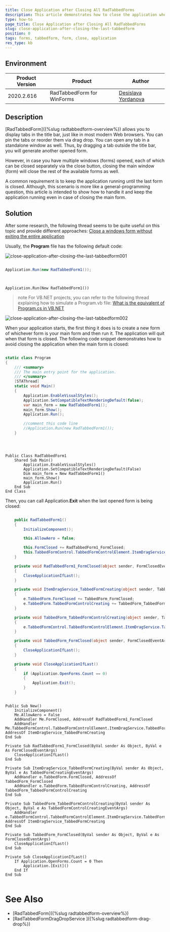 ```yaml
---
title: Close Application after Closing All RadTabbedForms
description: This article demonstrates how to close the application when the last RadTabbedForm is closed.
type: how-to
page_title: Close Application after Closing All RadTabbedForms
slug: close-application-after-closing-the-last-tabbedform
position: 0
tags: forms, tabbedform, form, close, application
res_type: kb
---
```


## Environment
 
|Product Version|Product|Author|
|----|----|----|
|2020.2.616|RadTabbedForm for WinForms|[Desislava Yordanova](https://www.telerik.com/blogs/author/desislava-yordanova)|
 

## Description

[RadTabbedForm]({%slug radtabbedform-overview%}) allows you to display tabs in the title bar, just like in most modern Web browsers. You can pin the tabs or reorder them via drag drop. You can open any tab in a standalone window as well. Thus, by dragging a tab outside the title bar, you will generate another opened form.

However, in case you have multiple windows (forms) opened, each of which can be closed separately via the close button, closing the main window (form) will close the rest of the available forms as well.

A common requirement is to keep the application running until the last form is closed. Although, this scenario is more like a general-programming question, this article is intended to show how to handle it and keep the application running even in case of closing the main form.

## Solution 
 
After some research, the following thread seems to be quite useful on this topic and provide different approaches: [Close a windows form without exiting the entire application](https://stackoverflow.com/questions/5599097/close-a-windows-form-without-exiting-the-entire-application?rq=1)

Usually, the **Program** file has the following default code:

![close-application-after-closing-the-last-tabbedform001](images/close-application-after-closing-the-last-tabbedform001.png)

````C#

Application.Run(new RadTabbedForm1());
 
````
````VB.NET

Application.Run(New RadTabbedForm1()) 

````

>note For VB.NET projects, you can refer to the following thread explaining how to simulate a Program.vb file: [What is the equivalent of Program.cs in VB.NET](https://stackoverflow.com/questions/10534683/what-is-the-equivalent-of-program-cs-in-vb-net)

![close-application-after-closing-the-last-tabbedform002](images/close-application-after-closing-the-last-tabbedform002.png)

When your application starts, the first thing it does is to create a new form of whichever form is your main form and then run it. The application will quit when that form is closed. The following code snippet demonstrates how to avoid closing the application when the main form is closed:

````C#

static class Program
{
    /// <summary>
    /// The main entry point for the application.
    /// </summary>
    [STAThread]
    static void Main()
    {
        Application.EnableVisualStyles();
        Application.SetCompatibleTextRenderingDefault(false);
        var main_form = new RadTabbedForm1();
        main_form.Show();
        Application.Run();

        //comment this code line
        //Application.Run(new RadTabbedForm1());
    }

 
````
````VB.NET

Public Class RadTabbedForm1
    Shared Sub Main()
        Application.EnableVisualStyles()
        Application.SetCompatibleTextRenderingDefault(False)
        Dim main_form = New RadTabbedForm1()
        main_form.Show()
        Application.Run()
    End Sub
End Class

````

Then, you can call Application.**Exit** when the last opened form is being closed:

````C#

    public RadTabbedForm1()
    {
        InitializeComponent();

        this.AllowAero = false;

        this.FormClosed += RadTabbedForm1_FormClosed;
        this.TabbedFormControl.TabbedFormControlElement.ItemDragService.TabbedFormCreating += ItemDragService_TabbedFormCreating;
    }

    private void RadTabbedForm1_FormClosed(object sender, FormClosedEventArgs e)
    {
        CloseApplicationIfLast();
    }

    private void ItemDragService_TabbedFormCreating(object sender, TabbedFormCreatingEventArgs e)
    {
        e.TabbedForm.FormClosed += TabbedForm_FormClosed;
        e.TabbedForm.TabbedFormControlCreating += TabbedForm_TabbedFormControlCreating;
    }

    private void TabbedForm_TabbedFormControlCreating(object sender, TabbedFormControlCreatingEventArgs e)
    {
        e.TabbedFormControl.TabbedFormControlElement.ItemDragService.TabbedFormCreating += ItemDragService_TabbedFormCreating;
    }

    private void TabbedForm_FormClosed(object sender, FormClosedEventArgs e)
    {
        CloseApplicationIfLast(); 
    }

    private void CloseApplicationIfLast()
    {
        if (Application.OpenForms.Count == 0)
        {
            Application.Exit();
        }
    }

````
````VB.NET

Public Sub New()
    InitializeComponent()
    Me.AllowAero = False
    AddHandler Me.FormClosed, AddressOf RadTabbedForm1_FormClosed
    AddHandler Me.TabbedFormControl.TabbedFormControlElement.ItemDragService.TabbedFormCreating, AddressOf ItemDragService_TabbedFormCreating
End Sub

Private Sub RadTabbedForm1_FormClosed(ByVal sender As Object, ByVal e As FormClosedEventArgs)
    CloseApplicationIfLast()
End Sub

Private Sub ItemDragService_TabbedFormCreating(ByVal sender As Object, ByVal e As TabbedFormCreatingEventArgs)
    AddHandler e.TabbedForm.FormClosed, AddressOf TabbedForm_FormClosed
    AddHandler e.TabbedForm.TabbedFormControlCreating, AddressOf TabbedForm_TabbedFormControlCreating
End Sub

Private Sub TabbedForm_TabbedFormControlCreating(ByVal sender As Object, ByVal e As TabbedFormControlCreatingEventArgs)
    AddHandler e.TabbedFormControl.TabbedFormControlElement.ItemDragService.TabbedFormCreating, AddressOf ItemDragService_TabbedFormCreating
End Sub

Private Sub TabbedForm_FormClosed(ByVal sender As Object, ByVal e As FormClosedEventArgs)
    CloseApplicationIfLast()
End Sub

Private Sub CloseApplicationIfLast()
    If Application.OpenForms.Count = 0 Then
        Application.[Exit]()
    End If
End Sub


````
 

# See Also

* [RadTabbedForm]({%slug radtabbedform-overview%}) 
* [RadTabbedFormDragDropService ]({%slug radtabbedform-drag-drop%})

